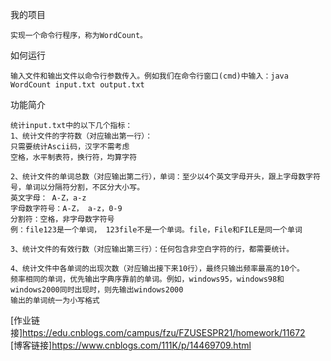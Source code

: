 我的项目
```
实现一个命令行程序，称为WordCount。
```
如何运行
```
输入文件和输出文件以命令行参数传入。例如我们在命令行窗口(cmd)中输入：java WordCount input.txt output.txt
```
功能简介
```
统计input.txt中的以下几个指标：
1、统计文件的字符数（对应输出第一行）：
只需要统计Ascii码，汉字不需考虑
空格，水平制表符，换行符，均算字符

2、统计文件的单词总数（对应输出第二行），单词：至少以4个英文字母开头，跟上字母数字符号，单词以分隔符分割，不区分大小写。
英文字母： A-Z，a-z
字母数字符号：A-Z， a-z，0-9
分割符：空格，非字母数字符号
例：file123是一个单词， 123file不是一个单词。file，File和FILE是同一个单词

3、统计文件的有效行数（对应输出第三行）：任何包含非空白字符的行，都需要统计。

4、统计文件中各单词的出现次数（对应输出接下来10行），最终只输出频率最高的10个。
频率相同的单词，优先输出字典序靠前的单词。例如，windows95，windows98和windows2000同时出现时，则先输出windows2000
输出的单词统一为小写格式
```
[作业链接]<https://edu.cnblogs.com/campus/fzu/FZUSESPR21/homework/11672>  
[博客链接]<https://www.cnblogs.com/111K/p/14469709.html>